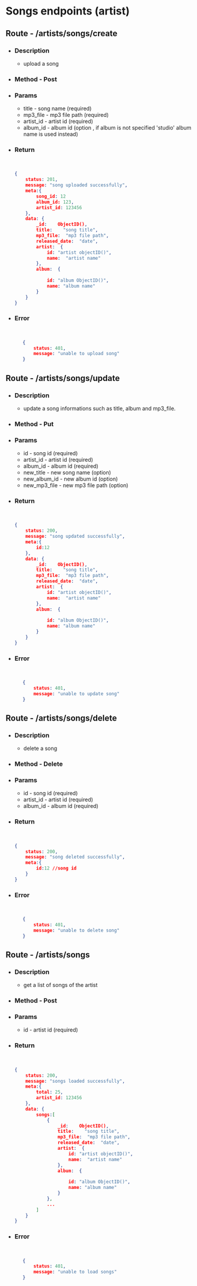 # Songs endpoints (artist)

## Route - /artists/songs/create
+ ### Description
  - upload a song
+ ### Method - Post
+ ### Params
  - title - song name (required)
  - mp3_file - mp3 file path (required)
  - artist_id - artist id (required)
  - album_id - album id (option , if album is not specified     'studio' album name is used instead)
  

+ ### Return
    <br/>

    ``` json
    {
        status: 201,
        message: "song uploaded successfully",
        meta:{
            song_id: 12
            album_id: 123,
            artist_id: 123456
        },
        data: {
            _id:    ObjectID(),
            title:    "song title",
            mp3_file:  "mp3 file path",
            released_date:  "date",
            artist:  {
                id: "artist objectID()",
                name:  "artist name"
            },
            album:  {
            
                id: "album ObjectID()",
                name: "album name"
            } 
        }
    }
    ```
+ ### Error
    <br/>
     
     ```json
        {
            status: 401,
            message: "unable to upload song"
        }
     ```

## Route - /artists/songs/update
+ ### Description
  - update a song informations such as title, album and mp3_file.
+ ### Method - Put
+ ### Params
  - id - song id (required)
  - artist_id - artist id (required)
  - album_id - album id (required)
  - new_title - new song name  (option)
  - new_album_id - new album id (option)
  - new_mp3_file - new mp3 file path (option)
  

+ ### Return
    <br/>

    ``` json
    {
        status: 200,
        message: "song updated successfully",
        meta:{
            id:12
        },
        data: {
            _id:    ObjectID(),
            title:    "song title",
            mp3_file:  "mp3 file path",
            released_date:  "date",
            artist:  {
                id: "artist objectID()",
                name:  "artist name"
            },
            album:  {
            
                id: "album ObjectID()",
                name: "album name"
            } 
        }
    }
    ```
+ ### Error
    <br/>
     
     ```json
        {
            status: 401,
            message: "unable to update song"
        }
     ```


## Route - /artists/songs/delete
+ ### Description
  - delete a song
+ ### Method - Delete
+ ### Params
  - id - song id (required)
  - artist_id - artist id (required)
  - album_id - album id (required)
  
+ ### Return
    <br/>

    ``` json
    {
        status: 200,
        message: "song deleted successfully",
        meta:{
            id:12 //song id
        }
    }
    ```
+ ### Error
    <br/>
     
     ```json
        {
            status: 401,
            message: "unable to delete song"
        }
     ```

## Route - /artists/songs
+ ### Description
  - get a list of songs of the artist
+ ### Method - Post
+ ### Params
  - id - artist id (required)
  
+ ### Return
    <br/>

    ``` json
    {
        status: 200,
        message: "songs loaded successfully",
        meta:{
            total: 25,
            artist_id: 123456
        },
        data: {
            songs:[
                {
                    _id:    ObjectID(),
                    title:    "song title",
                    mp3_file:  "mp3 file path",
                    released_date:  "date",
                    artist:  {
                        id: "artist objectID()",
                        name:  "artist name"
                    },
                    album:  {
                    
                        id: "album ObjectID()",
                        name: "album name"
                    } 
                },
                ...
            ]
        }
    }
    ```
+ ### Error
    <br/>
     
     ```json
        {
            status: 401,
            message: "unable to load songs"
        }
     ```